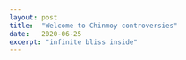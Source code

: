 ```yaml
---
layout: post
title:  "Welcome to Chinmoy controversies"
date:   2020-06-25
excerpt: "infinite bliss inside"
---
```

